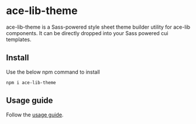 # ace-lib-theme
ace-lib-theme is a Sass-powered style sheet theme builder utility for ace-lib components. It can be directly dropped into your Sass powered cui templates.

## Install
Use the below npm command to install

```shell
npm i ace-lib-theme
```
## Usage guide
Follow the [usage guide](GUIDE.md).
<!-- ### Step-1 Compile SCSS files
Use the below command to compile the scss files.

#### For core theme:

```javascript
npm run css
```
>**Note** The compiled css file will be availble in `dist/css/ace-theme.min.css`

#### For example themes:
```javascript
npm run css-examples
```
>**Note** The compiled css file will be availble in `examples/css/`

### Step-2 Consume the theme CSS files:
Copy the compiled css files into the template `assets/css/` directory and link in the `index.html` file.

## Customization
`to be updated` -->



